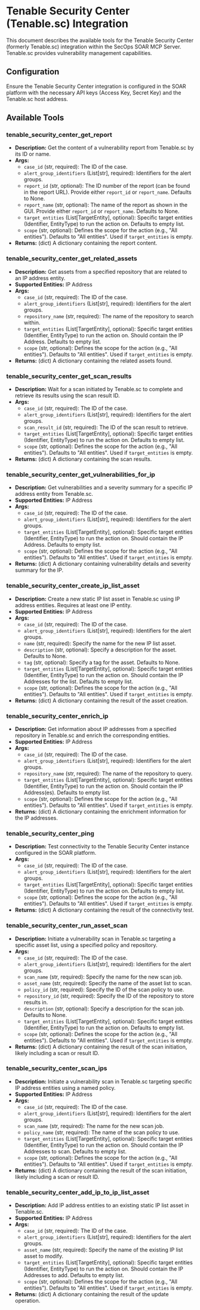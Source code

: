 # Tenable Security Center (Tenable.sc) Integration

This document describes the available tools for the Tenable Security Center (formerly Tenable.sc) integration within the SecOps SOAR MCP Server. Tenable.sc provides vulnerability management capabilities.

## Configuration

Ensure the Tenable Security Center integration is configured in the SOAR platform with the necessary API keys (Access Key, Secret Key) and the Tenable.sc host address.

## Available Tools

### tenable_security_center_get_report
- **Description:** Get the content of a vulnerability report from Tenable.sc by its ID or name.
- **Args:**
    - `case_id` (str, required): The ID of the case.
    - `alert_group_identifiers` (List[str], required): Identifiers for the alert groups.
    - `report_id` (str, optional): The ID number of the report (can be found in the report URL). Provide either `report_id` or `report_name`. Defaults to None.
    - `report_name` (str, optional): The name of the report as shown in the GUI. Provide either `report_id` or `report_name`. Defaults to None.
    - `target_entities` (List[TargetEntity], optional): Specific target entities (Identifier, EntityType) to run the action on. Defaults to empty list.
    - `scope` (str, optional): Defines the scope for the action (e.g., "All entities"). Defaults to "All entities". Used if `target_entities` is empty.
- **Returns:** (dict) A dictionary containing the report content.

### tenable_security_center_get_related_assets
- **Description:** Get assets from a specified repository that are related to an IP address entity.
- **Supported Entities:** IP Address
- **Args:**
    - `case_id` (str, required): The ID of the case.
    - `alert_group_identifiers` (List[str], required): Identifiers for the alert groups.
    - `repository_name` (str, required): The name of the repository to search within.
    - `target_entities` (List[TargetEntity], optional): Specific target entities (Identifier, EntityType) to run the action on. Should contain the IP Address. Defaults to empty list.
    - `scope` (str, optional): Defines the scope for the action (e.g., "All entities"). Defaults to "All entities". Used if `target_entities` is empty.
- **Returns:** (dict) A dictionary containing the related assets found.

### tenable_security_center_get_scan_results
- **Description:** Wait for a scan initiated by Tenable.sc to complete and retrieve its results using the scan result ID.
- **Args:**
    - `case_id` (str, required): The ID of the case.
    - `alert_group_identifiers` (List[str], required): Identifiers for the alert groups.
    - `scan_result_id` (str, required): The ID of the scan result to retrieve.
    - `target_entities` (List[TargetEntity], optional): Specific target entities (Identifier, EntityType) to run the action on. Defaults to empty list.
    - `scope` (str, optional): Defines the scope for the action (e.g., "All entities"). Defaults to "All entities". Used if `target_entities` is empty.
- **Returns:** (dict) A dictionary containing the scan results.

### tenable_security_center_get_vulnerabilities_for_ip
- **Description:** Get vulnerabilities and a severity summary for a specific IP address entity from Tenable.sc.
- **Supported Entities:** IP Address
- **Args:**
    - `case_id` (str, required): The ID of the case.
    - `alert_group_identifiers` (List[str], required): Identifiers for the alert groups.
    - `target_entities` (List[TargetEntity], optional): Specific target entities (Identifier, EntityType) to run the action on. Should contain the IP Address. Defaults to empty list.
    - `scope` (str, optional): Defines the scope for the action (e.g., "All entities"). Defaults to "All entities". Used if `target_entities` is empty.
- **Returns:** (dict) A dictionary containing vulnerability details and severity summary for the IP.

### tenable_security_center_create_ip_list_asset
- **Description:** Create a new static IP list asset in Tenable.sc using IP address entities. Requires at least one IP entity.
- **Supported Entities:** IP Address
- **Args:**
    - `case_id` (str, required): The ID of the case.
    - `alert_group_identifiers` (List[str], required): Identifiers for the alert groups.
    - `name` (str, required): Specify the name for the new IP list asset.
    - `description` (str, optional): Specify a description for the asset. Defaults to None.
    - `tag` (str, optional): Specify a tag for the asset. Defaults to None.
    - `target_entities` (List[TargetEntity], optional): Specific target entities (Identifier, EntityType) to run the action on. Should contain the IP Addresses for the list. Defaults to empty list.
    - `scope` (str, optional): Defines the scope for the action (e.g., "All entities"). Defaults to "All entities". Used if `target_entities` is empty.
- **Returns:** (dict) A dictionary containing the result of the asset creation.

### tenable_security_center_enrich_ip
- **Description:** Get information about IP addresses from a specified repository in Tenable.sc and enrich the corresponding entities.
- **Supported Entities:** IP Address
- **Args:**
    - `case_id` (str, required): The ID of the case.
    - `alert_group_identifiers` (List[str], required): Identifiers for the alert groups.
    - `repository_name` (str, required): The name of the repository to query.
    - `target_entities` (List[TargetEntity], optional): Specific target entities (Identifier, EntityType) to run the action on. Should contain the IP Address(es). Defaults to empty list.
    - `scope` (str, optional): Defines the scope for the action (e.g., "All entities"). Defaults to "All entities". Used if `target_entities` is empty.
- **Returns:** (dict) A dictionary containing the enrichment information for the IP addresses.

### tenable_security_center_ping
- **Description:** Test connectivity to the Tenable Security Center instance configured in the SOAR platform.
- **Args:**
    - `case_id` (str, required): The ID of the case.
    - `alert_group_identifiers` (List[str], required): Identifiers for the alert groups.
    - `target_entities` (List[TargetEntity], optional): Specific target entities (Identifier, EntityType) to run the action on. Defaults to empty list.
    - `scope` (str, optional): Defines the scope for the action (e.g., "All entities"). Defaults to "All entities". Used if `target_entities` is empty.
- **Returns:** (dict) A dictionary containing the result of the connectivity test.

### tenable_security_center_run_asset_scan
- **Description:** Initiate a vulnerability scan in Tenable.sc targeting a specific asset list, using a specified policy and repository.
- **Args:**
    - `case_id` (str, required): The ID of the case.
    - `alert_group_identifiers` (List[str], required): Identifiers for the alert groups.
    - `scan_name` (str, required): Specify the name for the new scan job.
    - `asset_name` (str, required): Specify the name of the asset list to scan.
    - `policy_id` (str, required): Specify the ID of the scan policy to use.
    - `repository_id` (str, required): Specify the ID of the repository to store results in.
    - `description` (str, optional): Specify a description for the scan job. Defaults to None.
    - `target_entities` (List[TargetEntity], optional): Specific target entities (Identifier, EntityType) to run the action on. Defaults to empty list.
    - `scope` (str, optional): Defines the scope for the action (e.g., "All entities"). Defaults to "All entities". Used if `target_entities` is empty.
- **Returns:** (dict) A dictionary containing the result of the scan initiation, likely including a scan or result ID.

### tenable_security_center_scan_ips
- **Description:** Initiate a vulnerability scan in Tenable.sc targeting specific IP address entities using a named policy.
- **Supported Entities:** IP Address
- **Args:**
    - `case_id` (str, required): The ID of the case.
    - `alert_group_identifiers` (List[str], required): Identifiers for the alert groups.
    - `scan_name` (str, required): The name for the new scan job.
    - `policy_name` (str, required): The name of the scan policy to use.
    - `target_entities` (List[TargetEntity], optional): Specific target entities (Identifier, EntityType) to run the action on. Should contain the IP Addresses to scan. Defaults to empty list.
    - `scope` (str, optional): Defines the scope for the action (e.g., "All entities"). Defaults to "All entities". Used if `target_entities` is empty.
- **Returns:** (dict) A dictionary containing the result of the scan initiation, likely including a scan or result ID.

### tenable_security_center_add_ip_to_ip_list_asset
- **Description:** Add IP address entities to an existing static IP list asset in Tenable.sc.
- **Supported Entities:** IP Address
- **Args:**
    - `case_id` (str, required): The ID of the case.
    - `alert_group_identifiers` (List[str], required): Identifiers for the alert groups.
    - `asset_name` (str, required): Specify the name of the existing IP list asset to modify.
    - `target_entities` (List[TargetEntity], optional): Specific target entities (Identifier, EntityType) to run the action on. Should contain the IP Addresses to add. Defaults to empty list.
    - `scope` (str, optional): Defines the scope for the action (e.g., "All entities"). Defaults to "All entities". Used if `target_entities` is empty.
- **Returns:** (dict) A dictionary containing the result of the update operation.
